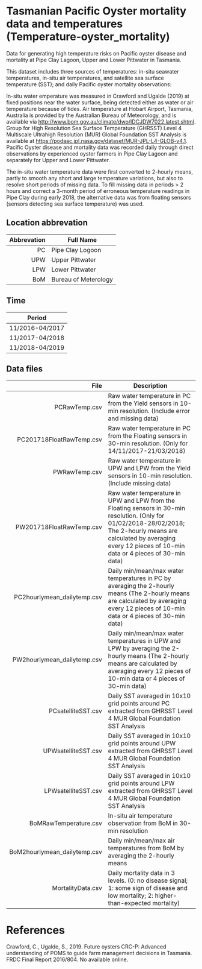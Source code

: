 # Tasmanian Pacific Oyster mortality data and temperatures (Temperature-oyster_mortality)

Data for generating high temperature risks on Pacific oyster disease and mortality at Pipe Clay Lagoon, Upper and Lower Pittwater in Tasmania.

This dataset includes three sources of temperatures: in-situ seawater temperatures, in-situ air temperatures, and satellite sea surface temperature (SST); and daily Pacific oyster mortality observations:

In-situ water emperature was measured in Crawford and Ugalde (2019) at fixed positions near the water surface, being detected either as water or air temperature because of tides. Air temperature at Hobart Airport, Tasmania, Australia is provided by the Australian Bureau of Meteorology, and is available via http://www.bom.gov.au/climate/dwo/IDCJDW7022.latest.shtml. Group for High Resolution Sea Surface Temperature (GHRSST) Level 4 Multiscale Ultrahigh Resolution (MUR) Global Foundation SST Analysis is available at https://podaac.jpl.nasa.gov/dataset/MUR-JPL-L4-GLOB-v4.1.
Pacific Oyster disease and mortality data was recorded daily through direct observations by experienced oyster farmers in Pipe Clay Lagoon and separately for Upper and Lower Pittwater. 

The in-situ water temperature data were first converted to 2-hourly means, partly to smooth any short and large temperature variations, but also to resolve short periods of missing data. To fill missing data in periods > 2 hours and correct a 3-month period of erroneous temperature readings in Pipe Clay during early 2018, the alternative data was from floating sensors (sensors detecting sea surface temperature) was used. 

## Location abbrevation
| Abbrevation| Full Name |
|-----:|---------------|
| PC | Pipe Clay Logoon |
| UPW | Upper Pittwater |
| LPW | Lower Pittwater |
| BoM | Bureau of Meterology |

## Time
| Period |
|---------------|
| 11/2016-04/2017 |
| 11/2017-04/2018 |
| 11/2018-04/2019 |

## Data files
| File | Description |
|-----:|---------------|
| PCRawTemp.csv | Raw water temperature in PC from the Yield sensors in 10-min resolution. (Include error and missing data) |
| PC201718FloatRawTemp.csv | Raw water temperature in PC from the Floating sensors in 30-min resolution. (Only for 14/11/2017-21/03/2018) |
| PWRawTemp.csv | Raw water temperature in UPW and LPW from the Yield sensors in 10-min resolution. (Include missing data) |
| PW201718FloatRawTemp.csv | Raw water temperature in UPW and LPW from the Floating sensors in 30-min resolution. (Only for 01/02/2018-28/02/2018; The 2-hourly means are calculated by averaging every 12 pieces of 10-min data or 4 pieces of 30-min data) |
| PC2hourlymean_dailytemp.csv | Daily min/mean/max water temperatures in PC by averaging the 2-hourly means (The 2-hourly means are calculated by averaging every 12 pieces of 10-min data or 4 pieces of 30-min data) |
| PW2hourlymean_dailytemp.csv | Daily min/mean/max water temperatures in UPW and LPW by averaging the 2-hourly means (The 2-hourly means are calculated by averaging every 12 pieces of 10-min data or 4 pieces of 30-min data) |
| PCsatelliteSST.csv | Daily SST averaged in 10x10 grid points around PC extracted from GHRSST Level 4 MUR Global Foundation SST Analysis |
| UPWsatelliteSST.csv | Daily SST averaged in 10x10 grid points around UPW extracted from GHRSST Level 4 MUR Global Foundation SST Analysis |
| LPWsatelliteSST.csv | Daily SST averaged in 10x10 grid points around LPW extracted from GHRSST Level 4 MUR Global Foundation SST Analysis |
| BoMRawTemperature.csv | In-situ air temperature observation from BoM in 30-min resolution |
| BoM2hourlymean_dailytemp.csv | Daily min/mean/max air temperatures from BoM by averaging the 2-hourly means |
| MortalityData.csv | Daily mortality data in 3 levels. (0: no disease signal; 1: some sign of disease and low mortality; 2: higher-than-expected mortality) |

# References
Crawford, C., Ugalde, S., 2019. Future oysters CRC-P: Advanced understanding of POMS to guide farm management decisions in Tasmania. FRDC Final Report 2016/804. No available online.
